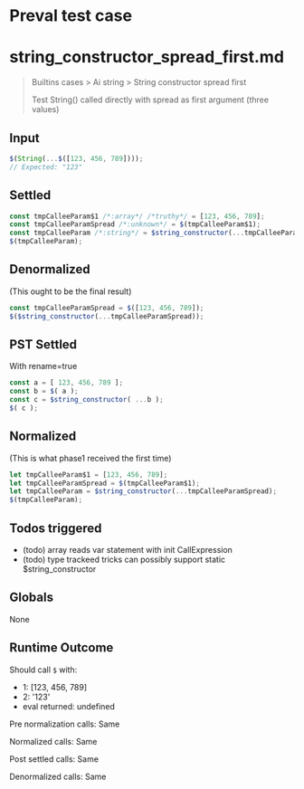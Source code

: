 # Preval test case

# string_constructor_spread_first.md

> Builtins cases > Ai string > String constructor spread first
>
> Test String() called directly with spread as first argument (three values)

## Input

`````js filename=intro
$(String(...$([123, 456, 789])));
// Expected: "123"
`````


## Settled


`````js filename=intro
const tmpCalleeParam$1 /*:array*/ /*truthy*/ = [123, 456, 789];
const tmpCalleeParamSpread /*:unknown*/ = $(tmpCalleeParam$1);
const tmpCalleeParam /*:string*/ = $string_constructor(...tmpCalleeParamSpread);
$(tmpCalleeParam);
`````


## Denormalized
(This ought to be the final result)

`````js filename=intro
const tmpCalleeParamSpread = $([123, 456, 789]);
$($string_constructor(...tmpCalleeParamSpread));
`````


## PST Settled
With rename=true

`````js filename=intro
const a = [ 123, 456, 789 ];
const b = $( a );
const c = $string_constructor( ...b );
$( c );
`````


## Normalized
(This is what phase1 received the first time)

`````js filename=intro
let tmpCalleeParam$1 = [123, 456, 789];
let tmpCalleeParamSpread = $(tmpCalleeParam$1);
let tmpCalleeParam = $string_constructor(...tmpCalleeParamSpread);
$(tmpCalleeParam);
`````


## Todos triggered


- (todo) array reads var statement with init CallExpression
- (todo) type trackeed tricks can possibly support static $string_constructor


## Globals


None


## Runtime Outcome


Should call `$` with:
 - 1: [123, 456, 789]
 - 2: '123'
 - eval returned: undefined

Pre normalization calls: Same

Normalized calls: Same

Post settled calls: Same

Denormalized calls: Same

